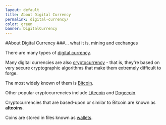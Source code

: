 ```yaml
---
layout: default
title: About Digital Currency
permalink: digital-currency/
color: green
banner: DigitalCurrency
---
```


#About Digital Currency
###... what it is, mining and exchanges

There are many types of [digital currency](https://en.wikipedia.org/wiki/Digital_currency).

Many digital currencies are also [cryptocurrency](https://en.wikipedia.org/wiki/Cryptocurrency) - that is, they're based on very secure cryptographic algorithms that make them extremely difficult to forge.

The most widely known of them is [Bitcoin](https://bitcoin.org/).

Other popular cryptocurrencies include [Litecoin](https://litecoin.org/) and [Dogecoin](http://dogecoin.com//).

Cryptocurrencies that are based-upon or similar to Bitcoin are known as **altcoins**.

Coins are stored in files known as [wallets](https://en.bitcoin.it/wiki/Wallet).